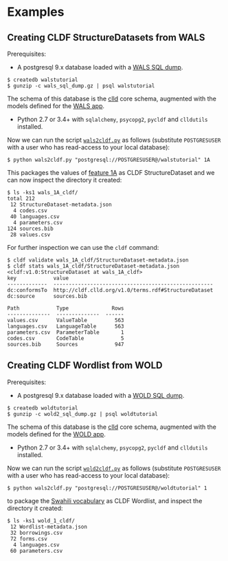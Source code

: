 # Examples


## Creating CLDF StructureDatasets from WALS

Prerequisites:
 
- A postgresql 9.x database loaded with a [WALS SQL dump](http://cdstar.shh.mpg.de//bitstreams/EAEA0-D1D1-3398-141A-0/wals_sql_dump.gz).
```
$ createdb walstutorial
$ gunzip -c wals_sql_dump.gz | psql walstutorial
```
The schema of this database is the [clld](https://github.com/clld/clld) core
schema, augmented with the models defined for the
[WALS app](https://github.com/clld/wals3).

- Python 2.7 or 3.4+ with `sqlalchemy`, `psycopg2`, `pycldf` and `clldutils`
  installed.
  
Now we can run the script [`wals2cldf.py`](wals2cldf.py) as follows
(substitute `POSTGRESUSER` with a user who has read-access to your local
database):
```
$ python wals2cldf.py "postgresql://POSTGRESUSER@/walstutorial" 1A
```
This packages the values of [feature 1A](http://wals.info/feature/1A) as CLDF
StructureDataset and we can now inspect the directory it created:
```
$ ls -ks1 wals_1A_cldf/
total 212
 12 StructureDataset-metadata.json
  4 codes.csv
 40 languages.csv
  4 parameters.csv
124 sources.bib
 28 values.csv
```
For further inspection we can use the `cldf` command:
```
$ cldf validate wals_1A_cldf/StructureDataset-metadata.json
$ cldf stats wals_1A_cldf/StructureDataset-metadata.json
<cldf:v1.0:StructureDataset at wals_1A_cldf>
key            value
-------------  ----------------------------------------------------
dc:conformsTo  http://cldf.clld.org/v1.0/terms.rdf#StructureDataset
dc:source      sources.bib

Path            Type              Rows
--------------  --------------  ------
values.csv      ValueTable         563
languages.csv   LanguageTable      563
parameters.csv  ParameterTable       1
codes.csv       CodeTable            5
sources.bib     Sources            947
```

## Creating CLDF Wordlist from WOLD

Prerequisites:
 
- A postgresql 9.x database loaded with a [WOLD SQL dump](http://cdstar.shh.mpg.de//bitstreams/EAEA0-D1D1-3398-141A-0/wold2_sql_dump.gz).
```
$ createdb woldtutorial
$ gunzip -c wold2_sql_dump.gz | psql woldtutorial
```
The schema of this database is the [clld](https://github.com/clld/clld) core
schema, augmented with the models defined for the [WOLD app](https://github.com/clld/wold2).

- Python 2.7 or 3.4+ with `sqlalchemy`, `psycopg2`, `pycldf` and `clldutils`
  installed.
  
Now we can run the script [`wold2cldf.py`](wals2cldf.py) as follows
(substitute `POSTGRESUSER` with a user who has read-access to your local
database):
```
$ python wals2cldf.py "postgresql://POSTGRESUSER@/woldtutorial" 1
```
to package the [Swahili vocabulary](http://wold.clld.org/vocabulary/1) as CLDF Wordlist,
and inspect the directory it created:
```
$ ls -ks1 wold_1_cldf/
 12 Wordlist-metadata.json
 32 borrowings.csv
 72 forms.csv
  4 languages.csv
 60 parameters.csv
```

